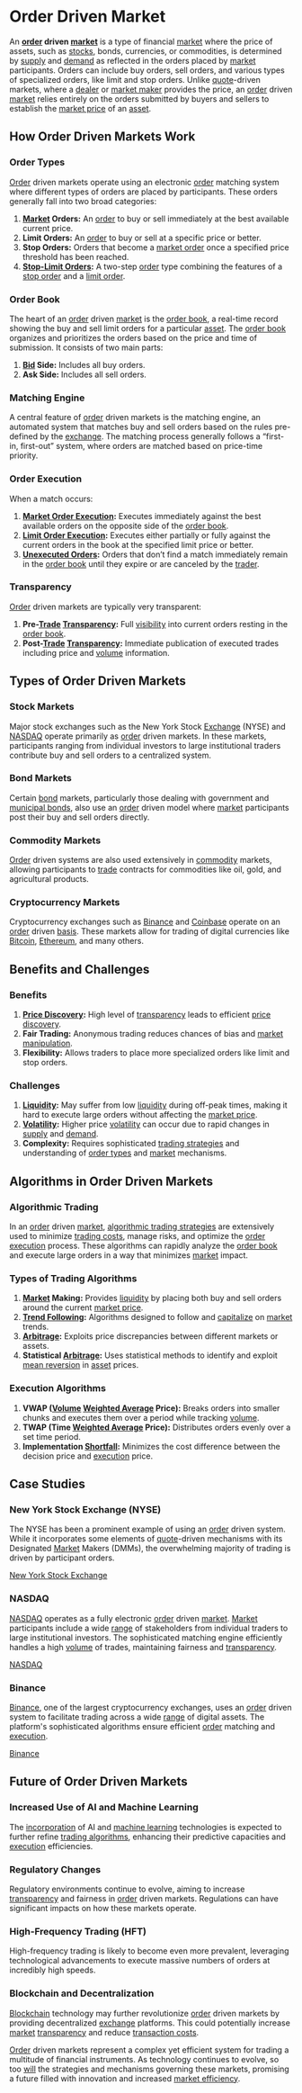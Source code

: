 # Order Driven Market

An **[order](../o/order.md) driven [market](../m/market.md)** is a type of financial [market](../m/market.md) where the price of assets, such as [stocks](../s/stock.md), bonds, currencies, or commodities, is determined by [supply](../s/supply.md) and [demand](../d/demand.md) as reflected in the orders placed by [market](../m/market.md) participants. Orders can include buy orders, sell orders, and various types of specialized orders, like limit and stop orders. Unlike [quote](../q/quote.md)-driven markets, where a [dealer](../d/dealer.md) or [market maker](../m/market_maker.md) provides the price, an [order](../o/order.md) driven [market](../m/market.md) relies entirely on the orders submitted by buyers and sellers to establish the [market price](../m/market_price.md) of an [asset](../a/asset.md).

## How Order Driven Markets Work

### Order Types
[Order](../o/order.md) driven markets operate using an electronic [order](../o/order.md) matching system where different types of orders are placed by participants. These orders generally fall into two broad categories:

1. **[Market](../m/market.md) Orders:** An [order](../o/order.md) to buy or sell immediately at the best available current price.
2. **Limit Orders:** An [order](../o/order.md) to buy or sell at a specific price or better. 
3. **Stop Orders:** Orders that become a [market order](../m/market_order.md) once a specified price threshold has been reached.
4. **[Stop-Limit Orders](../s/stop-limit_orders.md):** A two-step [order](../o/order.md) type combining the features of a [stop order](../s/stop_order.md) and a [limit order](../l/limit_order.md).

### Order Book
The heart of an [order](../o/order.md) driven [market](../m/market.md) is the [order book](../o/order_book.md), a real-time record showing the buy and sell limit orders for a particular [asset](../a/asset.md). The [order book](../o/order_book.md) organizes and prioritizes the orders based on the price and time of submission. It consists of two main parts: 

1. **[Bid](../b/bid.md) Side:** Includes all buy orders.
2. **Ask Side:** Includes all sell orders.

### Matching Engine
A central feature of [order](../o/order.md) driven markets is the matching engine, an automated system that matches buy and sell orders based on the rules pre-defined by the [exchange](../e/exchange.md). The matching process generally follows a “first-in, first-out” system, where orders are matched based on price-time priority.

### Order Execution
When a match occurs:

1. **[Market Order Execution](../m/market_order_execution.md):** Executes immediately against the best available orders on the opposite side of the [order book](../o/order_book.md).
2. **[Limit Order Execution](../l/limit_order_execution.md):** Executes either partially or fully against the current orders in the book at the specified limit price or better.
3. **[Unexecuted Orders](../u/unexecuted_orders.md):** Orders that don’t find a match immediately remain in the [order book](../o/order_book.md) until they expire or are canceled by the [trader](../t/trader.md).

### Transparency
[Order](../o/order.md) driven markets are typically very transparent:

1. **Pre-[Trade](../t/trade.md) [Transparency](../t/transparency.md):** Full [visibility](../v/visibility.md) into current orders resting in the [order book](../o/order_book.md).
2. **Post-[Trade](../t/trade.md) [Transparency](../t/transparency.md):** Immediate publication of executed trades including price and [volume](../v/volume.md) information.

## Types of Order Driven Markets

### Stock Markets
Major stock exchanges such as the New York Stock [Exchange](../e/exchange.md) (NYSE) and [NASDAQ](../n/nasdaq.md) operate primarily as [order](../o/order.md) driven markets. In these markets, participants ranging from individual investors to large institutional traders contribute buy and sell orders to a centralized system.

### Bond Markets
Certain [bond](../b/bond.md) markets, particularly those dealing with government and [municipal bonds](../m/municipal_bonds.md), also use an [order](../o/order.md) driven model where [market](../m/market.md) participants post their buy and sell orders directly.

### Commodity Markets
[Order](../o/order.md) driven systems are also used extensively in [commodity](../c/commodity.md) markets, allowing participants to [trade](../t/trade.md) contracts for commodities like oil, gold, and agricultural products.

### Cryptocurrency Markets
Cryptocurrency exchanges such as [Binance](../b/binance.md) and [Coinbase](../c/coinbase.md) operate on an [order](../o/order.md) driven [basis](../b/basis.md). These markets allow for trading of digital currencies like [Bitcoin](../b/bitcoin.md), [Ethereum](../e/ethereum_.md), and many others.

## Benefits and Challenges 

### Benefits
1. **[Price Discovery](../p/price_discovery.md):** High level of [transparency](../t/transparency.md) leads to efficient [price discovery](../p/price_discovery.md).
2. **Fair Trading:** Anonymous trading reduces chances of bias and [market manipulation](../m/market_manipulation.md).
3. **Flexibility:** Allows traders to place more specialized orders like limit and stop orders.

### Challenges
1. **[Liquidity](../l/liquidity.md):** May suffer from low [liquidity](../l/liquidity.md) during off-peak times, making it hard to execute large orders without affecting the [market price](../m/market_price.md).
2. **[Volatility](../v/volatility.md):** Higher price [volatility](../v/volatility.md) can occur due to rapid changes in [supply](../s/supply.md) and [demand](../d/demand.md).
3. **Complexity:** Requires sophisticated [trading strategies](../t/trading_strategies.md) and understanding of [order types](../o/order_types_in_trading.md) and [market](../m/market.md) mechanisms.

## Algorithms in Order Driven Markets

### Algorithmic Trading
In an [order](../o/order.md) driven [market](../m/market.md), [algorithmic trading strategies](../a/algorithmic_trading_strategies.md) are extensively used to minimize [trading costs](../t/trading_costs.md), manage risks, and optimize the [order](../o/order.md) [execution](../e/execution.md) process. These algorithms can rapidly analyze the [order book](../o/order_book.md) and execute large orders in a way that minimizes [market](../m/market.md) impact.

### Types of Trading Algorithms
1. **[Market](../m/market.md) Making:** Provides [liquidity](../l/liquidity.md) by placing both buy and sell orders around the current [market price](../m/market_price.md).
2. **[Trend Following](../t/trend_following.md):** Algorithms designed to follow and [capitalize](../c/capitalize.md) on [market](../m/market.md) trends.
3. **[Arbitrage](../a/arbitrage.md):** Exploits price discrepancies between different markets or assets.
4. **Statistical [Arbitrage](../a/arbitrage.md):** Uses statistical methods to identify and exploit [mean reversion](../m/mean_reversion.md) in [asset](../a/asset.md) prices.

### Execution Algorithms
1. **VWAP ([Volume](../v/volume.md) [Weighted Average](../w/weighted_average.md) Price):** Breaks orders into smaller chunks and executes them over a period while tracking [volume](../v/volume.md).
2. **TWAP (Time [Weighted Average](../w/weighted_average.md) Price):** Distributes orders evenly over a set time period.
3. **Implementation [Shortfall](../s/shortfall.md):** Minimizes the cost difference between the decision price and [execution](../e/execution.md) price.

## Case Studies

### New York Stock Exchange (NYSE)
The NYSE has been a prominent example of using an [order](../o/order.md) driven system. While it incorporates some elements of [quote](../q/quote.md)-driven mechanisms with its Designated [Market](../m/market.md) Makers (DMMs), the overwhelming majority of trading is driven by participant orders. 

[New York Stock Exchange](https://www.nyse.com)

### NASDAQ
[NASDAQ](../n/nasdaq.md) operates as a fully electronic [order](../o/order.md) driven [market](../m/market.md). [Market](../m/market.md) participants include a wide [range](../r/range.md) of stakeholders from individual traders to large institutional investors. The sophisticated matching engine efficiently handles a high [volume](../v/volume.md) of trades, maintaining fairness and [transparency](../t/transparency.md).

[NASDAQ](https://www.nasdaq.com)

### Binance
[Binance](../b/binance.md), one of the largest cryptocurrency exchanges, uses an [order](../o/order.md) driven system to facilitate trading across a wide [range](../r/range.md) of digital assets. The platform's sophisticated algorithms ensure efficient [order](../o/order.md) matching and [execution](../e/execution.md).

[Binance](https://www.binance.com)

## Future of Order Driven Markets

### Increased Use of AI and Machine Learning
The [incorporation](../i/incorporation.md) of AI and [machine learning](../m/machine_learning.md) technologies is expected to further refine [trading algorithms](../t/trading_algorithms.md), enhancing their predictive capacities and [execution](../e/execution.md) efficiencies.

### Regulatory Changes
Regulatory environments continue to evolve, aiming to increase [transparency](../t/transparency.md) and fairness in [order](../o/order.md) driven markets. Regulations can have significant impacts on how these markets operate.

### High-Frequency Trading (HFT)
High-frequency trading is likely to become even more prevalent, leveraging technological advancements to execute massive numbers of orders at incredibly high speeds.

### Blockchain and Decentralization
[Blockchain](../b/blockchain_in_trading.md) technology may further revolutionize [order](../o/order.md) driven markets by providing decentralized [exchange](../e/exchange.md) platforms. This could potentially increase [market](../m/market.md) [transparency](../t/transparency.md) and reduce [transaction costs](../t/transaction_costs.md).

[Order](../o/order.md) driven markets represent a complex yet efficient system for trading a multitude of financial instruments. As technology continues to evolve, so too [will](../w/will.md) the strategies and mechanisms governing these markets, promising a future filled with innovation and increased [market efficiency](../m/market_efficiency.md).